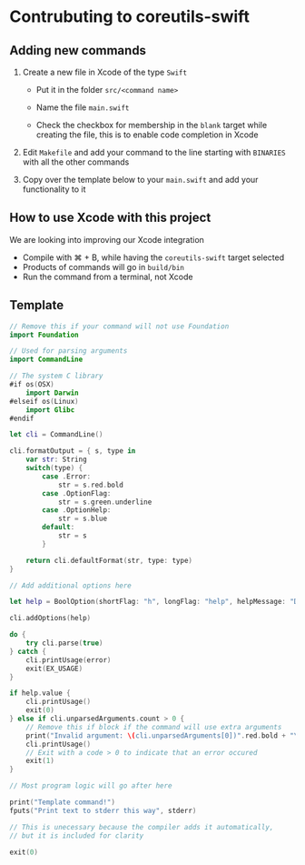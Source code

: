 # Contrubuting to coreutils-swift

## Adding new commands

1. Create a new file in Xcode of the type `Swift`

    * Put it in the folder `src/<command name>`

    * Name the file `main.swift`

    * Check the checkbox for membership in the `blank` target while creating the file, this is to enable code completion in Xcode

2. Edit `Makefile` and add your command to the line starting with `BINARIES` with all the other commands

3. Copy over the template below to your `main.swift` and add your functionality to it

## How to use Xcode with this project

We are looking into improving our Xcode integration

* Compile with ⌘ + B, while having the `coreutils-swift` target selected
* Products of commands will go in `build/bin`
* Run the command from a terminal, not Xcode

## Template

```swift
// Remove this if your command will not use Foundation
import Foundation

// Used for parsing arguments
import CommandLine

// The system C library
#if os(OSX)
    import Darwin
#elseif os(Linux)
    import Glibc
#endif

let cli = CommandLine()

cli.formatOutput = { s, type in
    var str: String
    switch(type) {
        case .Error:
            str = s.red.bold
        case .OptionFlag:
            str = s.green.underline
        case .OptionHelp:
            str = s.blue
        default:
            str = s
        }

    return cli.defaultFormat(str, type: type)
}

// Add additional options here

let help = BoolOption(shortFlag: "h", longFlag: "help", helpMessage: "Display this help and exit")

cli.addOptions(help)

do {
    try cli.parse(true)
} catch {
    cli.printUsage(error)
    exit(EX_USAGE)
}

if help.value {
    cli.printUsage()
    exit(0)
} else if cli.unparsedArguments.count > 0 {
    // Remove this if block if the command will use extra arguments
    print("Invalid argument: \(cli.unparsedArguments[0])".red.bold + "\n")
    cli.printUsage()
    // Exit with a code > 0 to indicate that an error occured
    exit(1)
}

// Most program logic will go after here

print("Template command!")
fputs("Print text to stderr this way", stderr)

// This is unecessary because the compiler adds it automatically,
// but it is included for clarity

exit(0)
```
